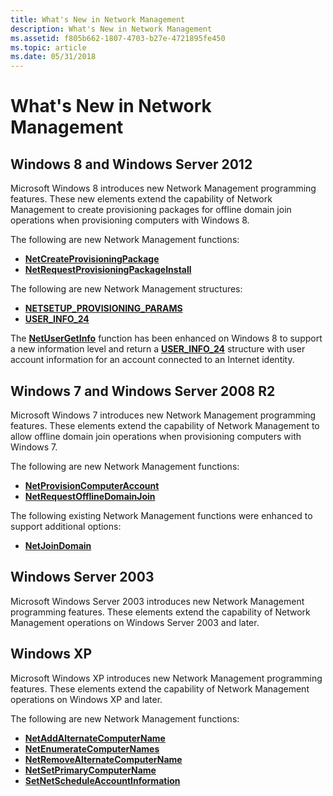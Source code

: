 ```yaml
---
title: What's New in Network Management
description: What's New in Network Management
ms.assetid: f805b662-1807-4703-b27e-4721895fe450
ms.topic: article
ms.date: 05/31/2018
---
```


# What's New in Network Management

## Windows 8 and Windows Server 2012

Microsoft Windows 8 introduces new Network Management programming features. These new elements extend the capability of Network Management to create provisioning packages for offline domain join operations when provisioning computers with Windows 8.

The following are new Network Management functions:

-   [**NetCreateProvisioningPackage**](/windows/desktop/api/Lmjoin/nf-lmjoin-netprovisioncomputeraccount)
-   [**NetRequestProvisioningPackageInstall**](/windows/desktop/api/Lmjoin/nf-lmjoin-netrequestprovisioningpackageinstall)

The following are new Network Management structures:

-   [**NETSETUP\_PROVISIONING\_PARAMS**](/windows/desktop/api/Lmjoin/ns-lmjoin-netsetup_provisioning_params)
-   [**USER\_INFO\_24**](/windows/desktop/api/Lmaccess/ns-lmaccess-user_info_24)

The [**NetUserGetInfo**](/windows/desktop/api/Lmaccess/nf-lmaccess-netusergetinfo) function has been enhanced on Windows 8 to support a new information level and return a [**USER\_INFO\_24**](/windows/desktop/api/Lmaccess/ns-lmaccess-user_info_24) structure with user account information for an account connected to an Internet identity.

## Windows 7 and Windows Server 2008 R2

Microsoft Windows 7 introduces new Network Management programming features. These elements extend the capability of Network Management to allow offline domain join operations when provisioning computers with Windows 7.

The following are new Network Management functions:

-   [**NetProvisionComputerAccount**](/windows/desktop/api/Lmjoin/nf-lmjoin-netprovisioncomputeraccount)
-   [**NetRequestOfflineDomainJoin**](/windows/desktop/api/Lmjoin/nf-lmjoin-netrequestofflinedomainjoin)

The following existing Network Management functions were enhanced to support additional options:

-   [**NetJoinDomain**](/windows/desktop/api/Lmjoin/nf-lmjoin-netjoindomain)

## Windows Server 2003

Microsoft Windows Server 2003 introduces new Network Management programming features. These elements extend the capability of Network Management operations on Windows Server 2003 and later.

## Windows XP

Microsoft Windows XP introduces new Network Management programming features. These elements extend the capability of Network Management operations on Windows XP and later.

The following are new Network Management functions:

-   [**NetAddAlternateComputerName**](/windows/desktop/api/Lmjoin/nf-lmjoin-netaddalternatecomputername)
-   [**NetEnumerateComputerNames**](/windows/desktop/api/Lmjoin/nf-lmjoin-netenumeratecomputernames)
-   [**NetRemoveAlternateComputerName**](/windows/desktop/api/Lmjoin/nf-lmjoin-netremovealternatecomputername)
-   [**NetSetPrimaryComputerName**](/windows/desktop/api/Lmjoin/nf-lmjoin-netsetprimarycomputername)
-   [**SetNetScheduleAccountInformation**](/windows/desktop/api/AtAcct/nf-atacct-setnetscheduleaccountinformation)

 

 




